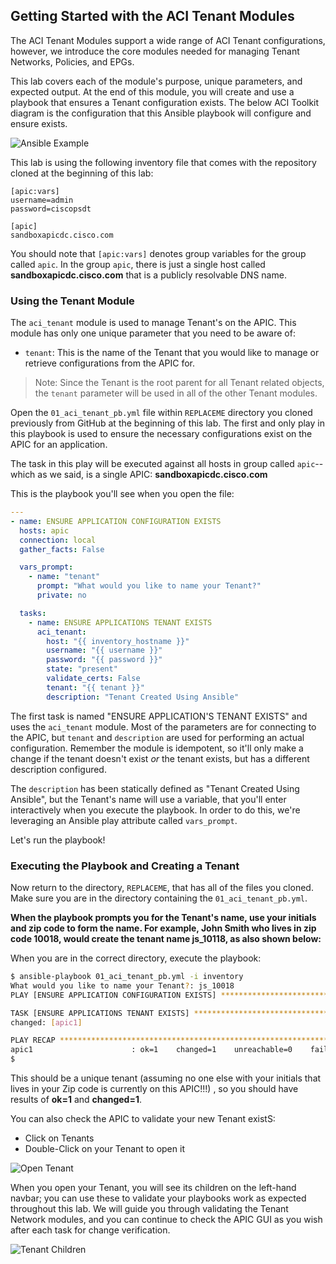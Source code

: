 ## Getting Started with the ACI Tenant Modules

The ACI Tenant Modules support a wide range of ACI Tenant configurations, however, we introduce the core modules needed for managing Tenant Networks, Policies, and EPGs.

This lab covers each of the module's purpose, unique parameters, and expected output. At the end of this module, you will create and use a playbook that ensures a Tenant configuration exists. The below ACI Toolkit diagram is the configuration that this Ansible playbook will configure and ensure exists.

![Ansible Example](/posts/files/aci_ansible_learning_labs/assets/images/ansible_example.png)

This lab is using the following inventory file that comes with the repository cloned at the beginning of this lab:

```
[apic:vars]
username=admin
password=ciscopsdt

[apic]
sandboxapicdc.cisco.com

```

You should note that `[apic:vars]` denotes group variables for the group called `apic`. In the group `apic`, there is just a single host called **sandboxapicdc.cisco.com** that is a publicly resolvable DNS name.


### Using the Tenant Module

The `aci_tenant` module is used to manage Tenant's on the APIC. This module has only one unique parameter that you need to be aware of:

* `tenant`: This is the name of the Tenant that you would like to manage or retrieve configurations from the APIC for.

> Note: Since the Tenant is the root parent for all Tenant related objects, the `tenant` parameter will be used in all of the other Tenant modules.

Open the `01_aci_tenant_pb.yml` file within `REPLACEME` directory you cloned previously from GitHub at the beginning of this lab. The first and only play in this playbook is used to ensure the necessary configurations exist on the APIC for an application.

The task in this play will be executed against all hosts in group called `apic`--which as we said, is a single APIC: **sandboxapicdc.cisco.com**

This is the playbook you'll see when you open the file:

```yaml
---
- name: ENSURE APPLICATION CONFIGURATION EXISTS
  hosts: apic
  connection: local
  gather_facts: False

  vars_prompt:
    - name: "tenant"
      prompt: "What would you like to name your Tenant?"
      private: no

  tasks:
    - name: ENSURE APPLICATIONS TENANT EXISTS
      aci_tenant:
        host: "{{ inventory_hostname }}"
        username: "{{ username }}"
        password: "{{ password }}"
        state: "present"
        validate_certs: False
        tenant: "{{ tenant }}"
        description: "Tenant Created Using Ansible"
```

The first task is named "ENSURE APPLICATION'S TENANT EXISTS" and uses the `aci_tenant` module. Most of the parameters are for connecting to the APIC, but `tenant` and `description` are used for performing an actual configuration.  Remember the module is idempotent, so it'll only make a change if the tenant doesn't exist _or_ the tenant exists, but has a different description configured.

The `description` has been statically defined as "Tenant Created Using Ansible", but the Tenant's name will use a variable, that you'll enter interactively when you execute the playbook.  In order to do this, we're  leveraging an Ansible play attribute called `vars_prompt`.

Let's run the playbook!

### Executing the Playbook and Creating a Tenant

Now return to the directory, `REPLACEME`, that has all of the files you cloned.  Make sure you are in the directory containing the `01_aci_tenant_pb.yml`.

**When the playbook  prompts you for the Tenant's name, use your initials and zip code to form the name. For example, John Smith who lives in zip code 10018, would create the tenant name js_10118, as also shown below:**

When you are in the correct directory, execute the playbook:


```bash
$ ansible-playbook 01_aci_tenant_pb.yml -i inventory
What would you like to name your Tenant?: js_10018
PLAY [ENSURE APPLICATION CONFIGURATION EXISTS] ***************************************************************************************

TASK [ENSURE APPLICATIONS TENANT EXISTS] ********************************************************************************************
changed: [apic1]

PLAY RECAP ***************************************************************************************************************************
apic1                      : ok=1    changed=1    unreachable=0    failed=0
$
```

This should be a unique tenant (assuming no one else with your initials that lives in your Zip code is currently on this APIC!!!) , so you should have results of **ok=1** and **changed=1**.

You can also check the APIC to validate your new Tenant existS:
* Click on Tenants
* Double-Click on your Tenant to open it

![Open Tenant](/posts/files/aci_ansible_learning_labs/assets/images/all_tenant.png)

When you open your Tenant, you will see its children on the left-hand navbar; you can use these to validate your playbooks work as expected throughout this lab. We will guide you through validating the Tenant Network modules, and you can continue to check the APIC GUI as you wish after each task for change verification.

![Tenant Children](/posts/files/aci_ansible_learning_labs/assets/images/open_tenant.png)
